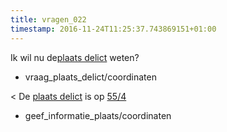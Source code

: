 ```yaml
---
title: vragen_022
timestamp: 2016-11-24T11:25:37.743869151+01:00
---
```


Ik wil nu de[plaats delict](plaats_delict) weten?
* vraag_plaats_delict/coordinaten

< De [plaats delict](plaats_delict) is op [55/4](coordinaten)
* geef_informatie_plaats/coordinaten
